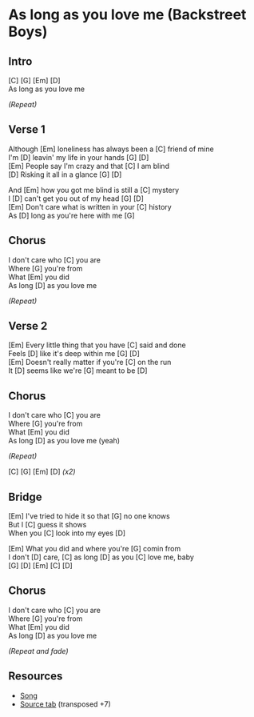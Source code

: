 # As long as you love me (Backstreet Boys)

## Intro

[C] [G] [Em] [D]  
As long as you love me

_(Repeat)_

## Verse 1

Although [Em] loneliness has always been a [C] friend of mine  
I'm [D] leavin' my life in your hands [G] [D]  
[Em] People say I'm crazy and that [C] I am blind  
[D] Risking it all in a glance [G] [D]

And [Em] how you got me blind is still a [C] mystery  
I [D] can't get you out of my head [G] [D]  
[Em] Don't care what is written in your [C] history  
As [D] long as you're here with me [G]

## Chorus

I don't care who [C] you are  
Where [G] you're from  
What [Em] you did  
As long [D] as you love me

_(Repeat)_

## Verse 2

[Em] Every little thing that you have [C] said and done  
Feels [D] like it's deep within me [G] [D]  
[Em] Doesn't really matter if you're [C] on the run  
It [D] seems like we're [G] meant to be [D]

## Chorus

I don't care who [C] you are  
Where [G] you're from  
What [Em] you did  
As long [D] as you love me (yeah)

_(Repeat)_

[C] [G] [Em] [D] _(x2)_

## Bridge

[Em] I've tried to hide it so that [G] no one knows  
But I [C] guess it shows  
When you [C] look into my eyes [D]  

[Em] What you did and where you're [G] comin from  
I don't [D] care, [C] as long [D] as you [C] love me, baby  
[G] [D] [Em] [C] [D]

## Chorus

I don't care who [C] you are  
Where [G] you're from  
What [Em] you did  
As long [D] as you love me

_(Repeat and fade)_

## Resources

- [Song](https://www.youtube.com/watch?v=960wzRtcl-Y)
- [Source tab](https://tabs.ultimate-guitar.com/tab/backstreet-boys/as-long-as-you-love-me-chords-263108) (transposed +7)
